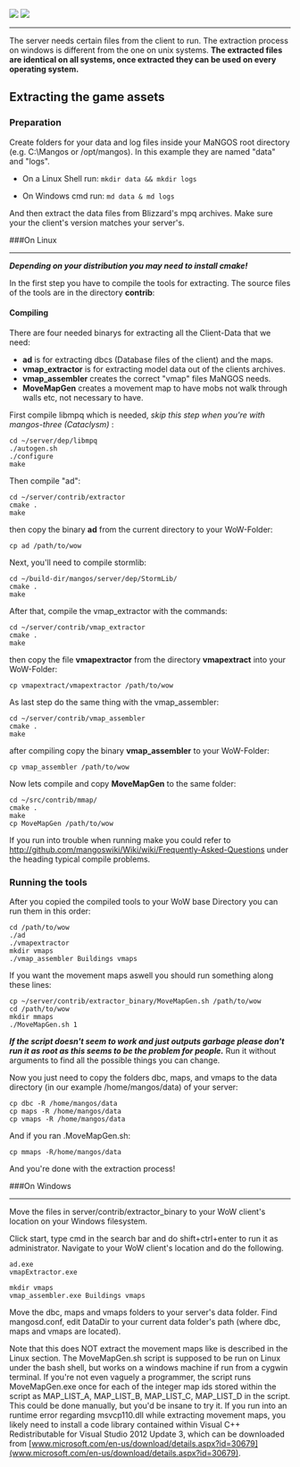 [![](/wiki/icons/home.gif)](/wiki/Home.md) 
[![](/wiki/icons/back.gif)](/wiki/Installation%20Guides/Installation%20Guides.md) 

----------
The server needs certain files from the client to run. The extraction process on windows is different from the one on unix systems. **The extracted files are identical on all systems, once extracted they can be used on every operating system.**

## Extracting the game assets

### Preparation
Create folders for your data and log files inside your MaNGOS root directory (e.g. C:\Mangos or /opt/mangos). In this example they are named "data" and "logs".
* On a Linux Shell run:
    `mkdir data && mkdir logs`


* On Windows cmd run: `md data & md logs`

And then extract the data files from Blizzard's mpq archives. Make sure your the client's version matches your server's.

###On Linux

---

_**Depending on your distribution you may need to install cmake!**_

In the first step you have to compile the tools for extracting.  The source files of the tools are in the directory **contrib**:
#### Compiling

There are four needed binarys for extracting all the Client-Data that we need: 
* **ad** is for extracting dbcs (Database files of the client) and the maps.
* **vmap_extractor** is for extracting model data out of the clients archives.
* **vmap_assembler** creates the correct "vmap" files MaNGOS needs.
* **MoveMapGen** creates a movement map to have mobs not walk through walls etc, not necessary to have.

First compile libmpq which is needed, _skip this step when you're with mangos-three (Cataclysm)_ :

    cd ~/server/dep/libmpq 
    ./autogen.sh
    ./configure
    make

Then compile "ad":

    cd ~/server/contrib/extractor
    cmake .
    make

then copy the binary **ad** from the current directory to your WoW-Folder:

    cp ad /path/to/wow

Next, you'll need to compile stormlib:

    cd ~/build-dir/mangos/server/dep/StormLib/
    cmake .
    make

After that, compile the vmap_extractor with the commands:

    cd ~/server/contrib/vmap_extractor
    cmake .
    make

then copy the file **vmapextractor** from the directory **vmapextract** into your WoW-Folder:

    cp vmapextract/vmapextractor /path/to/wow

As last step do the same thing with the vmap_assembler:

    cd ~/server/contrib/vmap_assembler
    cmake .
    make

after compiling copy the binary **vmap_assembler** to your WoW-Folder:

    cp vmap_assembler /path/to/wow

Now lets compile and copy **MoveMapGen** to the same folder:

    cd ~/src/contrib/mmap/
    cmake .
    make
    cp MoveMapGen /path/to/wow

If you run into trouble when running make you could refer to http://github.com/mangoswiki/Wiki/wiki/Frequently-Asked-Questions under the heading typical compile problems.

### Running the tools
After you copied the compiled tools to your WoW base Directory you can run them in this order:

    cd /path/to/wow 
    ./ad
    ./vmapextractor
    mkdir vmaps
    ./vmap_assembler Buildings vmaps

If you want the movement maps aswell you should run something along these lines:

    cp ~/server/contrib/extractor_binary/MoveMapGen.sh /path/to/wow
    cd /path/to/wow
    mkdir mmaps
    ./MoveMapGen.sh 1

_**If the script doesn't seem to work and just outputs garbage please don't run it as root as this seems to be the problem for people.**_
Run it without arguments to find all the possible things you can change.

Now you just need to copy the folders dbc, maps, and vmaps to the data directory (in our example /home/mangos/data) of your server:

    cp dbc -R /home/mangos/data
    cp maps -R /home/mangos/data
    cp vmaps -R /home/mangos/data

And if you ran .MoveMapGen.sh:

    cp mmaps -R/home/mangos/data

And you're done with the extraction process!

###On Windows

---
Move the files in server/contrib/extractor_binary to your WoW client's location on your Windows filesystem.

Click start, type cmd in the search bar and do shift+ctrl+enter to run it as administrator. Navigate to your WoW client's location and do the following.

    ad.exe
    vmapExtractor.exe

    mkdir vmaps
    vmap_assembler.exe Buildings vmaps

Move the dbc, maps and vmaps folders to your server's data folder. Find mangosd.conf, edit DataDir to your current data folder's path (where dbc, maps and vmaps are located).

Note that this does NOT extract the movement maps like is described in the Linux section. The MoveMapGen.sh script is supposed to be run on Linux under the bash shell, but works on a windows machine if run from a cygwin terminal. If you're not even vaguely a programmer, the script runs MoveMapGen.exe once for each of the integer map ids stored within the script as MAP_LIST_A, MAP_LIST_B, MAP_LIST_C, MAP_LIST_D in the script. This could be done manually, but you'd be insane to try it. If you run into an runtime error regarding msvcp110.dll while extracting movement maps, you likely need to install a code library contained within Visual C++ Redistributable for Visual Studio 2012 Update 3, which can be downloaded from [www.microsoft.com/en-us/download/details.aspx?id=30679](www.microsoft.com/en-us/download/details.aspx?id=30679).
